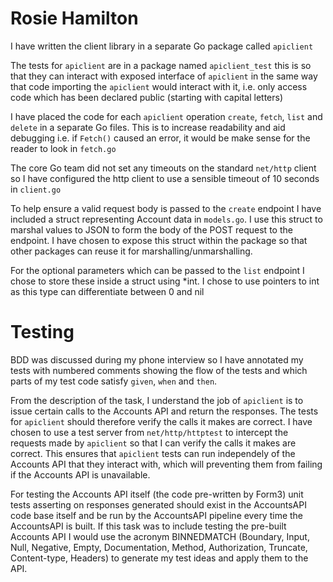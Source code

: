 # Rosie Hamilton

I have written the client library in a separate Go package called `apiclient`

The tests for `apiclient` are in a package named `apiclient_test` this is so that they can interact 
with exposed interface of `apiclient` in the same way that code importing the `apiclient` would 
interact with it, i.e. only access code which has been declared public (starting with capital letters)

I have placed the code for each `apiclient` operation `create`, `fetch`, `list` and `delete` in a separate Go files. 
This is to increase readability and aid debugging i.e. if `Fetch()` caused an error, it would be make sense for the reader to look in `fetch.go`

The core Go team did not set any timeouts on the standard `net/http` client so I have configured the http client to use a sensible timeout of 10 seconds in `client.go`

To help ensure a valid request body is passed to the `create` endpoint I have included a struct representing Account data in `models.go`. I use this struct to marshal values to JSON to form the body of the POST request to the endpoint. I have chosen to expose this struct within the package so that other packages can reuse it for marshalling/unmarshalling.

For the optional parameters which can be passed to the `list` endpoint I chose to store these inside a struct using *int. I chose to use pointers to int as this type can differentiate between 0 and nil

# Testing

BDD was discussed during my phone interview so I have annotated my tests with numbered comments showing the flow of the tests and which parts of my test code satisfy `given`, `when` and `then`.

From the description of the task, I understand the job of `apiclient` is to issue certain calls to the Accounts API and return the responses. The tests for `apiclient` should therefore verify the calls it makes are correct. I have chosen to use a test server from  `net/http/httptest` to intercept the requests made by `apiclient` so that I can verify the calls it makes are correct. This ensures that `apiclient` tests can run independely of the Accounts API that they interact with, which will preventing them from failing if the Accounts API is unavailable. 

For testing the Accounts API itself (the code pre-written by Form3) unit tests asserting on responses generated should exist in the AccountsAPI code base itself and be run by the AccountsAPI pipeline every time the AccountsAPI is built. If this task was to include testing the pre-built Accounts API I would use the acronym BINNEDMATCH (Boundary, Input, Null, Negative, Empty, Documentation, Method, Authorization, Truncate, Content-type, Headers) to generate my test ideas and apply them to the API.


